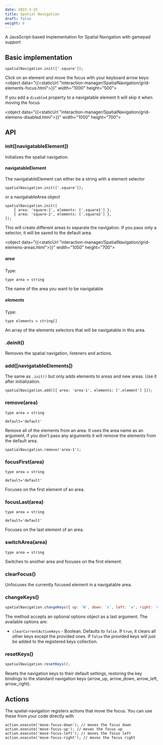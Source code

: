 ```yaml
---
date: 2022-3-25
title: Spatial Navigation
draft: false
weight: 6
---
```


A JavaScript-based implementation for Spatial Navigation with gamepad support

## Basic implementation

```{.javascript}
spatialNavigation.init(['.square']);
```

Click on an element and move the focus with your keyboard arrow keys: <object data="{{<staticUrl "interaction-manager/SpatialNavigation/grid-elements-focus.html">}}" width="1000" height="500"></object>

If you add a `disabled` property to a navigatable element it will skip it when moving the focus

<object data="{{<staticUrl "interaction-manager/SpatialNavigation/grid-elemens-disabled.html">}}" width="1050" height="700"></object>

## API

### init([navigatableElement])

Initializes the spatial navigation.

#### navigatableElement

The navigatableElement can either be a string with a element selector

```{.javascript}
spatialNavigation.init(['.square']);
```

or a navigatableArea object

```{.javascript}
spatialNavigation.init([
    { area: 'square-1', elements: ['.square1'] },
    { area: 'square-2', elements: ['.square2'] },
]);
```

This will create different areas to separate the navigation. If you pass only a selector, it will be saved to the default area.

<object data="{{<staticUrl "interaction-manager/SpatialNavigation/grid-elemens-areas.html">}}" width="1050" height="700"></object>

##### area

Type:

```{.javascript}
type area = string
```

The name of the area you want to be navigatable

##### elements

Type:

```{.javascript}
type elements = string[]
```

An array of the elements selectors that will be navigatable in this area.

### .deinit()

Removes the spatial navigation, listeners and actions.

### add([navigatableElements])

The same as `.init()` but only adds elements to areas and new areas. Use it after initialization.

```{.javascript}
spatialNavigation.add([{ area: 'area-1', elements: ['.element'] }]);
```

### remove(area)

```{.javascript}
type area = string
```

`default='default'`

Remove all of the elements from an area. It uses the area name as an argument, if you don't pass any arguments it will remove the elements from the default area.

```{.javascript}
spatialNavigation.remove('area-1');
```

### focusFirst(area)

```{.javascript}
type area = string
```

`default='default'`

Focuses on the first element of an area.

### focusLast(area)

```{.javascript}
type area = string
```

`default='default'`

Focuses on the last element of an area.

### switchArea(area)

```{.javascript}
type area = string
```

Switches to another area and focuses on the first element.

### clearFocus()

Unfocuses the currently focused element in a navigatable area.

### changeKeys()

```js
spatialNavigation.changeKeys({ up: 'W', down: 's', left: 'a', right: 'd' }, { clearCurrentActiveKeys: true });
```

The method accepts an optional options object as a last argument. The available options are: 
* `clearCurrentActiveKeys` - Boolean. Defaults to `false`. If `true`, it clears all other keys except the provided ones. If `false` the provided keys will just be added to the registered keys collection.

### resetKeys()

```js
spatialNavigation.resetKeys();
```

Resets the navigation keys to their default settings, restoring the key bindings to the standard navigation keys (arrow_up, arrow_down, arrow_left, arrow_right).

## Actions

The spatial-navigation registers actions that move the focus. You can use these from your code directly with

```{.javascript}
action.execute('move-focus-down'); // moves the focus down
action.execute('move-focus-up'); // moves the focus up
action.execute('move-focus-left'); // moves the focus left
action.execute('move-focus-right'); // moves the focus right
```

